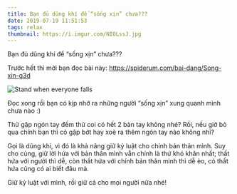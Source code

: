```yaml
---
title: Bạn đủ dũng khí để “sống xịn” chưa???
date: 2019-07-19 11:51:53
tags: relax
thumbnail: https://i.imgur.com/NIOLssJ.jpg
---
```


Bạn đủ dũng khí để “sống xịn” chưa???

Trước hết thì mời bạn đọc bài này: https://spiderum.com/bai-dang/Song-xin-g3d

<!-- more -->

![Stand when everyone falls](https://i.imgur.com/NIOLssJ.jpg)

Đọc xong rồi bạn có kịp nhớ ra những người “sống xịn” xung quanh mình chưa nào :) 

Thử gập ngón tay đếm thử coi có hết 2 bàn tay không nhé? Rồi, nếu giờ bỏ qua chính bạn thì có gập bớt hay xoè ra thêm ngón tay nào không nhỉ?

Gọi là dũng khí, vì đó là khả năng giữ kỷ luật cho chính bản thân mình. Suy cho cùng, giữ lời hứa với bản thân mình vẫn chính là thứ khó khăn nhất; thất hứa với người thì dễ, còn thất hứa với chính bản thân mình thì dễ èo, có thất hứa cũng có ai biết đâu mà.

Giữ kỷ luật với mình, rồi giữ cả cho mọi người nữa nhé!